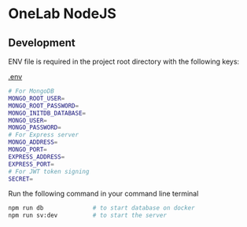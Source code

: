 # OneLab NodeJS

## Development

ENV file is required in the project root directory with the following keys:

[.env]()
```bash
# For MongoDB
MONGO_ROOT_USER=
MONGO_ROOT_PASSWORD=
MONGO_INITDB_DATABASE=
MONGO_USER=
MONGO_PASSWORD=
# For Express server
MONGO_ADDRESS=
MONGO_PORT=
EXPRESS_ADDRESS=
EXPRESS_PORT=
# For JWT token signing
SECRET=
```

Run the following command in your command line terminal

```bash
npm run db              # to start database on docker
npm run sv:dev          # to start the server
```